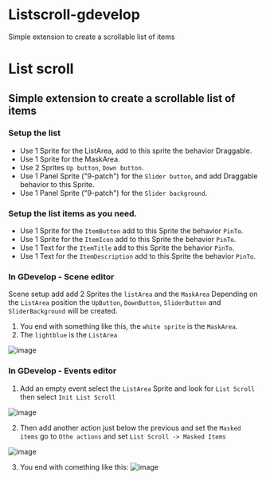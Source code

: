 # Listscroll-gdevelop
Simple extension to create a scrollable list of items
# List scroll
## Simple extension to create a scrollable list of items
### Setup the list
* Use 1 Sprite for the ListArea, add to this sprite the behavior Draggable.
* Use 1 Sprite for the MaskArea.
* Use 2 Sprites  `Up button`, `Down button`.
* Use 1 Panel Sprite ("9-patch") for the `Slider button`, and add Draggable behavior to this Sprite.
* Use 1 Panel Sprite ("9-patch") for the `Slider background`.
### Setup the list items as you need.
* Use 1 Sprite for the `ItemButton` add to this Sprite the behavior `PinTo`.
* Use 1 Sprite for the `ItemIcon` add to this Sprite the behavior `PinTo`.
* Use 1 Text for the `ItemTitle` add to this Sprite the behavior `PinTo`.
* Use 1 Text for the `ItemDescription` add to this Sprite the behavior `PinTo`.

### In GDevelop - Scene editor
Scene setup add add 2 Sprites the `listArea` and the `MaskArea`
Depending on the `ListArea` position the `UpButton`, `DownButton`, `SliderButton` and `SliderBackground` will be created.

1. You end with something like this, the `white sprite` is the `MaskArea`.
2. The `lightblue` is the `ListArea`

![image](https://user-images.githubusercontent.com/2497411/198400256-3014a8ff-e5af-4bee-b811-8ec3746719da.png)

### In GDevelop - Events editor
1. Add an empty event select the `ListArea` Sprite and look for `List Scroll` then select `Init List Scroll`

![image](https://user-images.githubusercontent.com/2497411/198399794-c13beb9a-061a-48fe-851f-f676c75c6098.png)

2. Then add another action just below the previous and set the `Masked items` go to `Othe actions` and set `List Scroll -> Masked Items`

![image](https://user-images.githubusercontent.com/2497411/198401274-8e5a2693-7d8d-4d70-bd16-bbea1dae8932.png)

3. You end with comething like this:
![image](https://user-images.githubusercontent.com/2497411/198400689-52cf997b-d708-4c35-bd89-2b806a0d7980.png)

